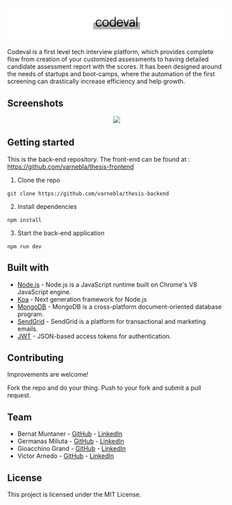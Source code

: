 <p align="center">
  <img src="images/logo-readme-4.png" />
</p>



Codeval is a first level tech interview platform, which provides complete flow from creation of your customized assessments to having detailed candidate assessment report with the scores. It has been designed around the needs of startups and boot-camps, where the automation of the first screening can drastically increase efficiency and help growth.

## Screenshots

<p align="center">
  <img src="codeval-mockup.png" />
</p>



## Getting started

This is the back-end repository. The front-end can be found at : https://github.com/varnebla/thesis-frontend

1. Clone the repo

```
git clone https://github.com/varnebla/thesis-backend
```

2. Install dependencies
```
npm install
```

3. Start the back-end application
```
npm run dev
```


## Built with

* [Node.js](https://nodejs.org/en/) - Node.js is a JavaScript runtime built on Chrome's V8 JavaScript engine.
* [Koa](https://koajs.com/) - Next generation framework for Node.js
* [MongoDB](https://www.mongodb.com/) - MongoDB is a cross-platform document-oriented database program.
* [SendGrid](https://sendgrid.com) - SendGrid is a platform for transactional and marketing emails.
* [JWT](https://jwt.io/) - JSON-based access tokens for authentication.



## Contributing

Improvements are welcome!

Fork the repo and do your thing. Push to your fork and submit a pull request.


## Team

* Bernat Muntaner - [GitHub](https://github.com/bmuntper) - [LinkedIn](https://www.linkedin.com/in/bernat-muntaner-perello/)
* Germanas Miliuta - [GitHub](https://github.com/Gmiliuta) - [LinkedIn](https://www.linkedin.com/in/germanas-miliuta/)
* Gioacchino Grand - [GitHub](https://github.com/GioGrand) - [LinkedIn](https://www.linkedin.com/in/gioacchino-grand-full-stack-developer/)
* Victor Arnedo - [GitHub](https://github.com/varnebla) - [LinkedIn](https://www.linkedin.com/in/victor-arnedo-blanco/)


## License

This project is licensed under the MIT License.

